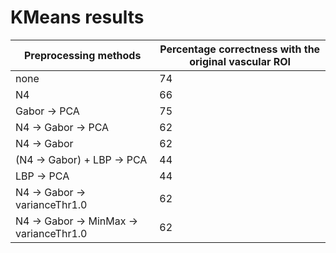 # KMeans results

| Preprocessing methods            | Percentage correctness with the original vascular ROI |
|----------------------------------|-------------------------------------------------------|
|               none               |                           74                          |
|                N4                |                           66                          |
|           Gabor -> PCA           |                           75                          |
|        N4 -> Gabor -> PCA        |                           62                          |
|            N4 -> Gabor           |                           62                          |
|    (N4 -> Gabor) + LBP -> PCA    |                           44                          |
|            LBP -> PCA            |                           44                          |
|  N4 -> Gabor -> varianceThr1.0   |                           62                          |
|  N4 -> Gabor -> MinMax -> varianceThr1.0   |                           62                          |

